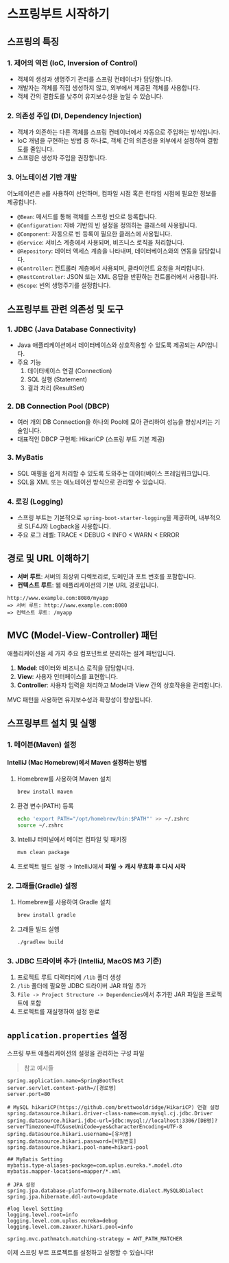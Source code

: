 # 스프링부트 시작하기

## 스프링의 특징

### 1. 제어의 역전 (IoC, Inversion of Control)

- 객체의 생성과 생명주기 관리를 스프링 컨테이너가 담당합니다.
- 개발자는 객체를 직접 생성하지 않고, 외부에서 제공된 객체를 사용합니다.
- 객체 간의 결합도를 낮추어 유지보수성을 높일 수 있습니다.

### 2. 의존성 주입 (DI, Dependency Injection)

- 객체가 의존하는 다른 객체를 스프링 컨테이너에서 자동으로 주입하는 방식입니다.
- IoC 개념을 구현하는 방법 중 하나로, 객체 간의 의존성을 외부에서 설정하여 결합도를 줄입니다.
- 스프링은 생성자 주입을 권장합니다.

### 3. 어노테이션 기반 개발

어노테이션은 `@`를 사용하여 선언하며, 컴파일 시점 혹은 런타임 시점에 필요한 정보를 제공합니다.

- `@Bean`: 메서드를 통해 객체를 스프링 빈으로 등록합니다.
- `@Configuration`: 자바 기반의 빈 설정을 정의하는 클래스에 사용됩니다.
- `@Component`: 자동으로 빈 등록이 필요한 클래스에 사용됩니다.
- `@Service`: 서비스 계층에서 사용되며, 비즈니스 로직을 처리합니다.
- `@Repository`: 데이터 액세스 계층을 나타내며, 데이터베이스와의 연동을 담당합니다.
- `@Controller`: 컨트롤러 계층에서 사용되며, 클라이언트 요청을 처리합니다.
- `@RestController`: JSON 또는 XML 응답을 반환하는 컨트롤러에서 사용됩니다.
- `@Scope`: 빈의 생명주기를 설정합니다.

## 스프링부트 관련 의존성 및 도구

### 1. JDBC (Java Database Connectivity)

- Java 애플리케이션에서 데이터베이스와 상호작용할 수 있도록 제공되는 API입니다.
- 주요 기능
  1. 데이터베이스 연결 (Connection)
  2. SQL 실행 (Statement)
  3. 결과 처리 (ResultSet)

### 2. DB Connection Pool (DBCP)

- 여러 개의 DB Connection을 하나의 Pool에 모아 관리하여 성능을 향상시키는 기술입니다.
- 대표적인 DBCP 구현체: HikariCP (스프링 부트 기본 제공)

### 3. MyBatis

- SQL 매핑을 쉽게 처리할 수 있도록 도와주는 데이터베이스 프레임워크입니다.
- SQL을 XML 또는 애노테이션 방식으로 관리할 수 있습니다.

### 4. 로깅 (Logging)

- 스프링 부트는 기본적으로 `spring-boot-starter-logging`을 제공하며, 내부적으로 SLF4J와 Logback을 사용합니다.
- 주요 로그 레벨: TRACE < DEBUG < INFO < WARN < ERROR

## 경로 및 URL 이해하기

- **서버 루트**: 서버의 최상위 디렉토리로, 도메인과 포트 번호를 포함합니다.
- **컨텍스트 루트**: 웹 애플리케이션의 기본 URL 경로입니다.

```plaintext
http://www.example.com:8080/myapp
=> 서버 루트: http://www.example.com:8080
=> 컨텍스트 루트: /myapp
```

## MVC (Model-View-Controller) 패턴

애플리케이션을 세 가지 주요 컴포넌트로 분리하는 설계 패턴입니다.

1. **Model**: 데이터와 비즈니스 로직을 담당합니다.
2. **View**: 사용자 인터페이스를 표현합니다.
3. **Controller**: 사용자 입력을 처리하고 Model과 View 간의 상호작용을 관리합니다.

MVC 패턴을 사용하면 유지보수성과 확장성이 향상됩니다.

## 스프링부트 설치 및 실행

### 1. 메이븐(Maven) 설정

#### IntelliJ (Mac Homebrew)에서 Maven 설정하는 방법

1. Homebrew를 사용하여 Maven 설치
   ```sh
   brew install maven
   ```
2. 환경 변수(PATH) 등록
   ```sh
   echo 'export PATH="/opt/homebrew/bin:$PATH"' >> ~/.zshrc
   source ~/.zshrc
   ```
3. IntelliJ 터미널에서 메이븐 컴파일 및 패키징
   ```sh
   mvn clean package
   ```
4. 프로젝트 빌드 실행 → IntelliJ에서 **파일 → 캐시 무효화 후 다시 시작**

### 2. 그래들(Gradle) 설정

1. Homebrew를 사용하여 Gradle 설치
   ```sh
   brew install gradle
   ```
2. 그래들 빌드 실행
   ```sh
   ./gradlew build
   ```

### 3. JDBC 드라이버 추가 (IntelliJ, MacOS M3 기준)

1. 프로젝트 루트 디렉터리에 `/lib` 폴더 생성
2. `/lib` 폴더에 필요한 JDBC 드라이버 JAR 파일 추가
3. `File -> Project Structure -> Dependencies`에서 추가한 JAR 파일을 프로젝트에 포함
4. 프로젝트를 재실행하여 설정 완료

## `application.properties` 설정

스프링 부트 애플리케이션의 설정을 관리하는 구성 파일

> 참고 예시들

```properties
spring.application.name=SpringBootTest
server.servlet.context-path=/[경로명]
server.port=80

# MySQL hikariCP(https://github.com/brettwooldridge/HikariCP) 연결 설정
spring.datasource.hikari.driver-class-name=com.mysql.cj.jdbc.Driver
spring.datasource.hikari.jdbc-url=jdbc:mysql://localhost:3306/[DB명]?serverTimezone=UTC&useUniCode=yes&characterEncoding=UTF-8
spring.datasource.hikari.username=[유저명]
spring.datasource.hikari.password=[비밀번호]
spring.datasource.hikari.pool-name=hikari-pool

## MyBatis Setting
mybatis.type-aliases-package=com.uplus.eureka.*.model.dto
mybatis.mapper-locations=mapper/*.xml

# JPA 설정
spring.jpa.database-platform=org.hibernate.dialect.MySQL8Dialect
spring.jpa.hibernate.ddl-auto=update

#log level Setting
logging.level.root=info
logging.level.com.uplus.eureka=debug
logging.level.com.zaxxer.hikari.pool=info

spring.mvc.pathmatch.matching-strategy = ANT_PATH_MATCHER
```

이제 스프링 부트 프로젝트를 설정하고 실행할 수 있습니다!

